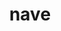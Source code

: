 ---
category: 4-letters
denotation: null
name: nave
reference_link: https://www.etymonline.com/word/nave
root_language: null
root_name: null
title: nave
type: free
word_sums:
- respelling: nave
  sum: 'Nave + '
---